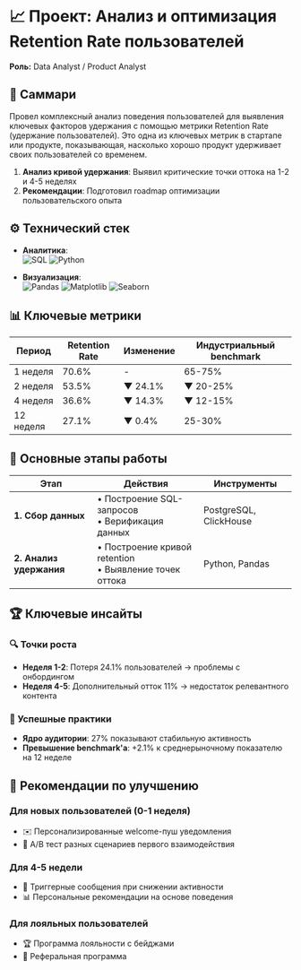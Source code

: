 # 📈 Проект: Анализ и оптимизация Retention Rate пользователей

**Роль:** Data Analyst / Product Analyst

## 📌 Саммари

Провел комплексный анализ поведения пользователей для выявления ключевых факторов удержания с помощью метрики Retention Rate (удержание пользователей). Это одна из ключевых метрик в стартапе или продукте, показывающая, насколько хорошо продукт удерживает своих пользователей со временем.

1. **Анализ кривой удержания**: Выявил критические точки оттока на 1-2 и 4-5 неделях
2. **Рекомендации**: Подготовил roadmap оптимизации пользовательского опыта

## ⚙️ Технический стек

- **Аналитика**:  
  ![SQL](https://img.shields.io/badge/-SQL-4479A1?logo=postgresql&logoColor=white&style=flat) ![Python](https://img.shields.io/badge/-Python-3776AB?logo=python&logoColor=white&style=flat)

- **Визуализация**:  
  ![Pandas](https://img.shields.io/badge/-Pandas-150458?logo=pandas&logoColor=white&style=flat) ![Matplotlib](https://img.shields.io/badge/-Matplotlib-11557C?logo=matplotlib&logoColor=white&style=flat) ![Seaborn](https://img.shields.io/badge/-Seaborn-1A3E5B?logo=seaborn&logoColor=white&style=flat)

## 📊 Ключевые метрики

| Период    | Retention Rate | Изменение | Индустриальный benchmark |
| --------- | -------------- | --------- | ------------------------ |
| 1 неделя  | 70.6%          | -         | 65-75%                   |
| 2 неделя  | 53.5%          | ▼ 24.1%   | ▼ 20-25%                 |
| 4 неделя  | 36.6%          | ▼ 14.3%   | ▼ 12-15%                 |
| 12 неделя | 27.1%          | ▼ 0.4%    | 25-30%                   |

## 🎯 Основные этапы работы

| Этап                    | Действия                                                  | Инструменты            |
| ----------------------- | --------------------------------------------------------- | ---------------------- |
| **1. Сбор данных**      | • Построение SQL-запросов<br>• Верификация данных         | PostgreSQL, ClickHouse |
| **2. Анализ удержания** | • Построение кривой retention<br>• Выявление точек оттока | Python, Pandas         |

## 🏆 Ключевые инсайты

### 🔍 Точки роста

- **Неделя 1-2**: Потеря 24.1% пользователей → проблемы с онбордингом
- **Неделя 4-5**: Дополнительный отток 11% → недостаток релевантного контента

### 🌟 Успешные практики

- **Ядро аудитории**: 27% показывают стабильную активность
- **Превышение benchmark'а**: +2.1% к среднерыночному показателю на 12 неделе

## 🚀 Рекомендации по улучшению

### Для новых пользователей (0-1 неделя)

- ✉️ Персонализированные welcome-пуш уведомления
- 🧪 A/B тест разных сценариев первого взаимодействия

### Для 4-5 недели

- 🔔 Триггерные сообщения при снижении активности
- 📊 Персональные рекомендации на основе поведения

### Для лояльных пользователей

- 🏆 Программа лояльности с бейджами
- 📢 Реферальная программа
